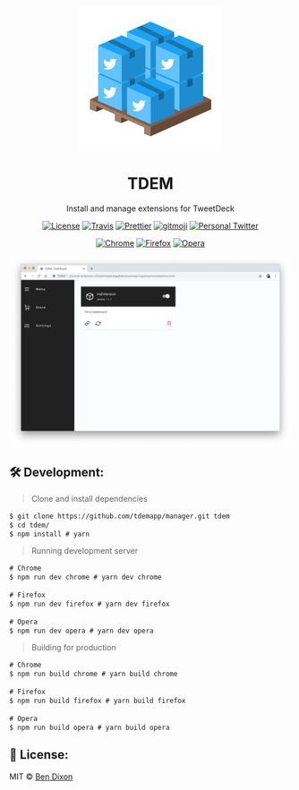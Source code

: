 <div align='center'>

  <a href='https://github.com/tdemapp/manager/releases'>
    <img alt='TweetDeck Extension Manager' width='256px' src='https://raw.githubusercontent.com/tdemapp/assets/master/icon-1024.png' />
  </a>

  <h1> TDEM </h1>
  <p> Install and manage extensions for TweetDeck </p>

  [![License](https://img.shields.io/badge/license-mit-blue.svg?longCache=true&style=for-the-badge)](https://github.com/tdemapp/manager/blob/webpack/LICENSE) 
  [![Travis](https://img.shields.io/travis/tdemapp/manager/webpack.svg?style=for-the-badge)](https://travis-ci.org/tdemapp/manager) 
  [![Prettier](https://img.shields.io/badge/code--style-%20prettier-c596c7.svg?longCache=true&style=for-the-badge)](https://prettier.io/) 
  [![gitmoji](https://img.shields.io/badge/gitmoji-%20%F0%9F%98%9C%20%F0%9F%98%8D-FFDD67.svg?longCache=true&style=for-the-badge)](https://gitmoji.carloscuesta.me/) 
  [![Personal Twitter](https://img.shields.io/badge/-@nurodev-03A9F4.svg?logo=twitter&logoColor=white&longCache=true&style=for-the-badge)](https://twitter.com/nurodev)

  [![Chrome](https://img.shields.io/badge/Chrome-Download-03A9F4.svg?logo=Google-Chrome&logoColor=white&longCache=true&style=for-the-badge)](https://tdem.app)
  [![Firefox](https://img.shields.io/badge/Firefox-Download-F57C00.svg?logo=Mozilla-Firefox&logoColor=white&longCache=true&style=for-the-badge)](https://tdem.app)
  [![Opera](https://img.shields.io/badge/Opera-Download-f44336.svg?logo=Opera&logoColor=white&longCache=true&style=for-the-badge)](https://tdem.app)

</div>

<img alt='Screenshot' src='./screenshot.png' />

## 🛠 Development:

> Clone and install dependencies
```shell
$ git clone https://github.com/tdemapp/manager.git tdem
$ cd tdem/
$ npm install # yarn
```

> Running development server
```shell
# Chrome
$ npm run dev chrome # yarn dev chrome

# Firefox
$ npm run dev firefox # yarn dev firefox

# Opera
$ npm run dev opera # yarn dev opera
```

> Building for production
```shell
# Chrome
$ npm run build chrome # yarn build chrome

# Firefox
$ npm run build firefox # yarn build firefox

# Opera
$ npm run build opera # yarn build opera
```

## 📄 License:

MIT © [Ben Dixon](https://github.com/tdemapp/manager/blob/webpack/LICENSE)

